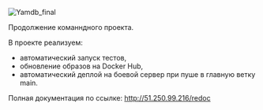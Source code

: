 ![Yamdb_final](https://github.com/Mificus/yamdb_final/actions/workflows/yamdb_workflow.yml/badge.svg)

Продолжение команндного проекта. 

В проекте реализуем: 
 * автоматический запуск тестов,
 * обновление образов на Docker Hub,
 * автоматический деплой на боевой сервер при пуше в главную ветку main.

Полная документация по ссылке:
http://51.250.99.216/redoc